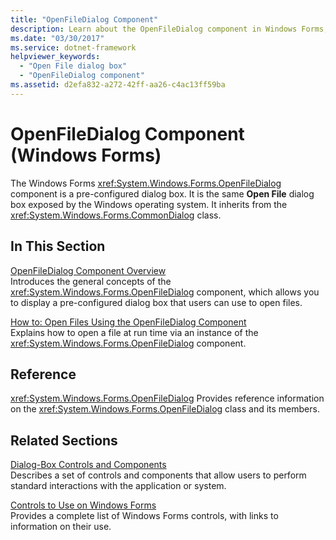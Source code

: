 ```yaml
---
title: "OpenFileDialog Component"
description: Learn about the OpenFileDialog component in Windows Forms, which is a pre-configured dialog box, via the links in this article.
ms.date: "03/30/2017"
ms.service: dotnet-framework
helpviewer_keywords:
  - "Open File dialog box"
  - "OpenFileDialog component"
ms.assetid: d2efa832-a272-42ff-aa26-c4ac13ff59ba
---
```

# OpenFileDialog Component (Windows Forms)

The Windows Forms <xref:System.Windows.Forms.OpenFileDialog> component is a pre-configured dialog box. It is the same **Open File** dialog box exposed by the Windows operating system. It inherits from the <xref:System.Windows.Forms.CommonDialog> class.

## In This Section

[OpenFileDialog Component Overview](openfiledialog-component-overview-windows-forms.md)\
Introduces the general concepts of the <xref:System.Windows.Forms.OpenFileDialog> component, which allows you to display a pre-configured dialog box that users can use to open files.

[How to: Open Files Using the OpenFileDialog Component](how-to-open-files-using-the-openfiledialog-component.md)\
Explains how to open a file at run time via an instance of the <xref:System.Windows.Forms.OpenFileDialog> component.

## Reference

<xref:System.Windows.Forms.OpenFileDialog>
Provides reference information on the <xref:System.Windows.Forms.OpenFileDialog> class and its members.

## Related Sections

[Dialog-Box Controls and Components](dialog-box-controls-and-components-windows-forms.md)\
Describes a set of controls and components that allow users to perform standard interactions with the application or system.

[Controls to Use on Windows Forms](controls-to-use-on-windows-forms.md)\
Provides a complete list of Windows Forms controls, with links to information on their use.
